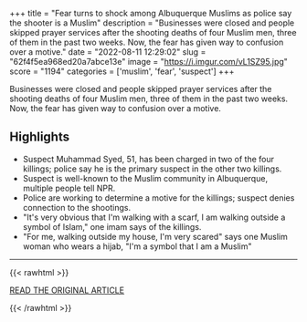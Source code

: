 +++
title = "Fear turns to shock among Albuquerque Muslims as police say the shooter is a Muslim"
description = "Businesses were closed and people skipped prayer services after the shooting deaths of four Muslim men, three of them in the past two weeks. Now, the fear has given way to confusion over a motive."
date = "2022-08-11 12:29:02"
slug = "62f4f5ea968ed20a7abce13e"
image = "https://i.imgur.com/vL1SZ95.jpg"
score = "1194"
categories = ['muslim', 'fear', 'suspect']
+++

Businesses were closed and people skipped prayer services after the shooting deaths of four Muslim men, three of them in the past two weeks. Now, the fear has given way to confusion over a motive.

## Highlights

- Suspect Muhammad Syed, 51, has been charged in two of the four killings; police say he is the primary suspect in the other two killings.
- Suspect is well-known to the Muslim community in Albuquerque, multiple people tell NPR.
- Police are working to determine a motive for the killings; suspect denies connection to the shootings.
- "It's very obvious that I'm walking with a scarf, I am walking outside a symbol of Islam," one imam says of the killings.
- "For me, walking outside my house, I'm very scared" says one Muslim woman who wears a hijab, "I'm a symbol that I am a Muslim"

---

{{< rawhtml >}}
  <p class="article-category">
    <a target="_blank" href="https://www.npr.org/2022/08/10/1116798077/albuquerque-muslims-shocked-by-suspect-arrest">READ THE ORIGINAL ARTICLE</a>
  </p>
{{< /rawhtml >}}
